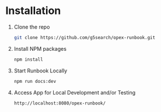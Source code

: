 # Installation

1. Clone the repo
   ```sh
   git clone https://github.com/g5search/opex-runbook.git
   ```
2. Install NPM packages
   ```sh
   npm install
   ```
3. Start Runbook Locally 
   ```sh
   npm run docs:dev
   ```
4. Access App for Local Development and/or Testing
   ```sh
   http://localhost:8080/opex-runbook/
   ```     